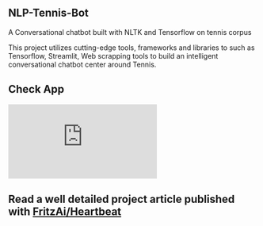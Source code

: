 ## NLP-Tennis-Bot
A Conversational chatbot built with NLTK and Tensorflow on tennis corpus

This project utilizes cutting-edge tools, frameworks and libraries to such as Tensorflow, Streamlit, Web scrapping tools to build an 
intelligent conversational chatbot center around Tennis.

## Check App 
![BoTennis ](https://share.streamlit.io/opeyemibami/nlp-tennis-bot/master/app.py)

## Read a well detailed project article published with [FritzAi/Heartbeat](https://heartbeat.fritz.ai/building-a-conversational-chatbot-with-nltk-and-tensorflow-part-1-f452ce1756e5)
